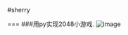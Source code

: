 #sherry

===
###用py实现2048小游戏.
![image](https://github.com/sherrycherish/2048/blob/master/static/2048.png)
